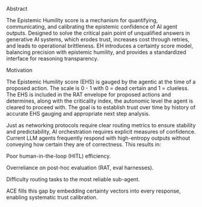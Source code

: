Abstract

The Epistemic Humility score is a mechanism for quantifying, communicating, and calibrating the epistemic confidence of AI agent outputs. Designed to solve the critical pain point of unqualified answers in generative AI systems, which erodes trust, increases cost through retries, and leads to operational brittleness. EH introduces a certainty score model, balancing precision with epistemic humility, and provides a standardized interface for reasoning transparency.

Motivation

The Epistemic Humility score (EHS) is gauged by the agentic at the time of a proposed action.  The scale is 0 - 1 with 0 = dead certain and 1 = clueless.
The EHS is included in the RAT envelope for proposed actions and determines, along with the criticality index, the autonomic level the agent is cleared to proceed with.  The goal is to establish trust over time by history of accurate EHS gauging and appropriate next step analysis.

Just as networking protocols require clear routing metrics to ensure stability and predictability, AI orchestration requires explicit measures of confidence. Current LLM agents frequently respond with high-entropy outputs without conveying how certain they are of correctness. This results in:

Poor human-in-the-loop (HITL) efficiency.

Overreliance on post-hoc evaluation (RAT, eval harnesses).

Difficulty routing tasks to the most reliable sub-agent.

ACE fills this gap by embedding certainty vectors into every response, enabling systematic trust calibration.
